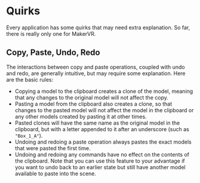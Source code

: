 # Quirks

Every application has some quirks that may need extra explanation. So far,
there is really only one for MakerVR.

## Copy, Paste, Undo, Redo

The interactions between copy and paste operations, coupled with undo and redo,
are generally intuitive, but may require some explanation. Here are the basic
rules:

+ Copying a model to the clipboard creates a clone of the model, meaning that
  any changes to the original model will not affect the copy.
+ Pasting a model from the clipboard also creates a clone, so that changes to
  the pasted model will not affect the model in the clipboard or any other
  models created by pasting it at other times.
+ Pasted clones will have the same name as the original model in the clipboard,
  but with a letter appended to it after an underscore (such as `"Box_1_A"`).
+ Undoing and redoing a paste operation always pastes the exact models that
  were pasted the first time.
+ Undoing and redoing any commands have no effect on the contents of the
  clipboard. Note that you can use this feature to your advantage if you want
  to undo back to an earlier state but still have another model available to
  paste into the scene.
